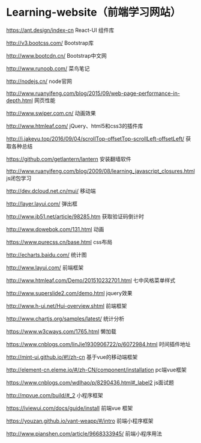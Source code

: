 # Learning-website（前端学习网站）

https://ant.design/index-cn   React-UI 组件库

http://v3.bootcss.com/    Bootstrap库

http://www.bootcdn.cn/    Bootstrap中文网

http://www.runoob.com/     菜鸟笔记

http://nodejs.cn/    node官网

http://www.ruanyifeng.com/blog/2015/09/web-page-performance-in-depth.html   网页性能

http://www.swiper.com.cn/  动画效果

http://www.htmleaf.com/  jQuery、html5和css3的插件库

http://i.jakeyu.top/2016/09/04/scrollTop-offsetTop-scrollLeft-offsetLeft/   获取各种总结

https://github.com/getlantern/lantern  安装翻墙软件

http://www.ruanyifeng.com/blog/2009/08/learning_javascript_closures.html     js闭包学习

http://dev.dcloud.net.cn/mui/ 移动端

http://layer.layui.com/  弹出框

http://www.jb51.net/article/98285.htm  获取验证码倒计时

http://www.dowebok.com/131.html  动画

https://www.purecss.cn/base.html css布局

http://echarts.baidu.com/  统计图

http://www.layui.com/  前端框架

http://www.htmleaf.com/Demo/201510232701.html  七中风格菜单样式

http://www.superslide2.com/demo.html   jquery效果

http://www.h-ui.net/Hui-overview.shtml    前端框架

http://www.chartjs.org/samples/latest/   统计分析

https://www.w3cways.com/1765.html    懒加载

https://www.cnblogs.com/linJie1930906722/p/6072984.html    时间插件地址

http://mint-ui.github.io/#!/zh-cn   基于vue的移动端框架

http://element-cn.eleme.io/#/zh-CN/component/installation   pc端vue框架

https://www.cnblogs.com/wdlhao/p/8290436.html#_label2    js面试题

http://mpvue.com/build/#_2  小程序框架

https://iviewui.com/docs/guide/install   前端vue 框架

https://youzan.github.io/vant-weapp/#/intro  前端小程序框架

http://www.pianshen.com/article/9668333945/  前端小程序用法
